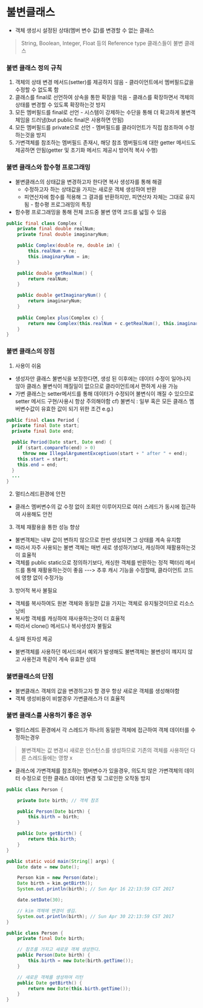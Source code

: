# **불변클래스**
* 객체 생성시 설정된 상태(멤버 변수 값)를 변경할 수 없는 클래스
> String, Boolean, Integer, Float 등의 Reference type 클래스들이 불변 클래스

### 불변 클래스 정의 규칙
1. 객체의 상태 변경 메서드(setter)를 제공하지 않음 - 클라이언트에서 멤버필드값을 수정할 수 없도록 함
2. 클래스를 final로 선언하여 상속을 통한 확장을 막음 - 클래스를 확장하면서 객체의 상태를 변경할 수 있도록 확장하는것 방지
3. 모든 멤버필드를 final로 선언 - 시스템이 강제하는 수단을 통해 더 확고하게 불변객체임을 드러냄(but public final은 사용하면 안됨)
4. 모든 멤버필드를 private으로 선언 - 멤버필드를 클라이언트가 직접 참조하여 수정하는것을 방지
5. 가변객체를 참조하는 멤버필드 존재시, 해당 참조 멤버필드에 대한 getter 메서드도 제공하면 안됨(getter 및 초기화 메서드 제공시 방어적 복사 수행)

### 불변 클래스와 함수형 프로그래밍
* 불변클래스의 상태값을 변경하고자 한다면 복사 생성자를 통해 해결
	* 수정하고자 하는 상태값을 가지는 새로운 객체 생성하여 반환
	* 피연산자에 함수를 적용해 그 결과를 반환하지만, 피연산자 자체는 그대로 유지됨 - 함수평 프로그래밍의 특징
* 함수평 프로그래밍을 통해 전체 코드중 불변 영역 코드를 넓힐 수 있음
```java
public final class Complex {
	private final double realNum;
	private final double imaginaryNum;

	public Complex(double re, double im) {
		this.realNum = re;
		this.imaginaryNum = im;
	}

	public double getRealNum() {
		return realNum;
	}

	public double getImaginaryNum() {
		return imaginaryNum;
	}
		
	public Complex plus(Complex c) {
		return new Complex(this.realNum + c.getRealNum(), this.imaginaryNum + c.imaginaryNum);
	}
}
``` 

### 불변 클래스의 장점
1. 사용이 쉬움
* 생성자만 클래스 불변식을 보장한다면, 생성 된 이후에는 데이터 수정이 일어나지 않아 클래스 불변식이 깨질일이 없으므로 클라이언트에서 편하게 사용 가능
* 가변 클래스는 setter메서드를 통해 데이터가 수정되어 불변식이 깨질 수 있으므로 setter 메서드 구현/사용시 항상 주의해야함
cf) 불변식 : 일부 혹은 모든 클래스 멤버변수값이 유효한 값이 되기 위한 조건
e.g.)
```java
public final class Period {
  private final Date start;
  private final Date end;

  public Period(Date start, Date end) {
    if (start.compareTo(end) > 0)
      throw new IllegalArgumentExceptiuon(start + " after " + end);
    this.start = start;
    this.end = end;
  }
  ...
}
```

2. 멀티스레드환경에 안전
* 클래스 멤버변수의 값 수정 없이 조회만 이루어지므로 여러 스레드가 동시에 접근하여 사용해도 안전

3. 객체 재활용을 통한 성능 향상
* 불변객체는 내부 값이 변하지 않으므로 한번 생성되면 그 상태를 계속 유지함
* 따라서 자주 사용되는 불변 객체는 매번 새로 생성하기보다, 캐싱하여 재활용하는것이 효율적
* 객체를 public static으로 정의하기보다, 캐싱한 객체를 반환하는 정적 팩터리 메서드를 통해 재활용하는것이 좋음
    ---> 추후 캐시 기능을 수정할때, 클라이언트 코드에 영향 없이 수정가능

3. 방어적 복사 불필요
* 객체를 복사하여도 원본 객체와 동일한 값을 가지는 객체로 유지될것이므로 리소스 낭비
* 복사할 객체를 캐싱하여 재사용하는것이 더 효율적
* 따라서 clone() 메서드나 복사생성자 불필요

4. 실패 원자성 제공
* 불변객체를 사용하던 메서드에서 예외가 발생해도 불변객체는 불변성이 꺠지지 않고 사용전과 똑같이 계속 유효한 상태

### 불변클래스의 단점
* 불변클래스 객체의 값을 변경하고자 할 경우 항상 새로운 객체를 생성해야함
* 객체 생성비용이 비쌀경우 가변클래스가 더 효율적

### 불변 클래스를 사용하기 좋은 경우
* 멀티스레드 환경에서 각 스레드가 하나의 동일한 객체에 접근하여 객체 데이터를 수정하는경우
> 불변객체는 값 변경시 새로운 인스턴스를 생성하므로 기존의 객체를 사용하던 다른 스레드들에는 영향 x
* 클래스에 가변객체를 참조하는 멤버변수가 있을경우, 의도치 않은 가변객체의 데이터 수정으로 인한 클래스 데이터 변경 및 그로인한 오작동 방지
```java
public class Person {

    private Date birth; // 객체 참조

    public Person(Date birth) {
        this.birth = birth;
    }

    public Date getBirth() {
        return this.birth;
    }
}

public static void main(String[] args) {
    Date date = new Date();

    Person kim = new Person(date);
    Date birth = kim.getBirth();
    System.out.println(birth); // Sun Apr 16 22:13:59 CST 2017

	date.setDate(30);

	// kim 객체에 변경이 생김.
    System.out.println(birth); // Sun Apr 30 22:13:59 CST 2017
}

public class Person {
    private final Date birth;

    // 참조를 가지고 새로운 객체 생성한다.
    public Person(Date birth) {
        this.birth = new Date(birth.getTime());
    }

    // 새로운 객체를 생성하여 리턴
    public Date getBirth() {
        return new Date(this.birth.getTime());
    }
}
```